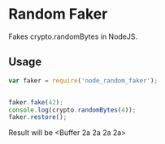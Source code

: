 # Random Faker

Fakes crypto.randomBytes in NodeJS.

## Usage

```js
var faker = require('node_random_faker');


faker.fake(42);
console.log(crypto.randomBytes(4));
faker.restore();
```

Result will be <Buffer 2a 2a 2a 2a>
